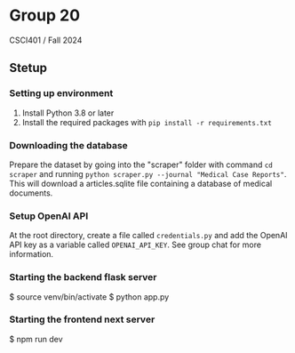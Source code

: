 # Group 20
CSCI401 / Fall 2024

## Stetup
### Setting up environment
1. Install Python 3.8 or later
2. Install the required packages with `pip install -r requirements.txt`

### Downloading the database
Prepare the dataset by going into the "scraper" folder with command `cd scraper` and running  `python scraper.py --journal "Medical Case Reports"`. This will download a articles.sqlite file containing a database of medical documents. 

### Setup OpenAI API
At the root directory, create a file called `credentials.py` and add the OpenAI API key as a variable called `OPENAI_API_KEY`. See group chat for more information. 

### Starting the backend flask server
$ source venv/bin/activate
$ python app.py

### Starting the frontend next server
$ npm run dev

